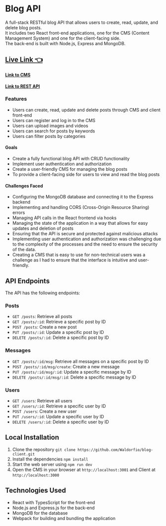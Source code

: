 # Blog API

A full-stack RESTful blog API that allows users to create, read, update, and delete blog posts.  
It includes two React front-end applications, one for the CMS (Content Management System) and one for the client-facing side.  
The back-end is built with Node.js, Express and MongoDB.

## [Live Link 👈](https://blog-client-8agn.vercel.app/)
#### [Link to CMS](https://github.com/Waldorfio/blog-cms#readme)
#### [Link to REST API](https://github.com/Waldorfio/blog-api#readme)

### Features
- Users can create, read, update and delete posts through CMS and client front-end
- Users can register and log in to the CMS
- Users can upload images and videos
- Users can search for posts by keywords
- Users can filter posts by categories

#### Goals
- Create a fully functional blog API with CRUD functionality
- Implement user authentication and authorization
- Create a user-friendly CMS for managing the blog posts
- To provide a client-facing side for users to view and read the blog posts

#### Challenges Faced
- Configuring the MongoDB database and connecting it to the Express backend
- Implementing and handling CORS (Cross-Origin Resource Sharing) errors
- Managing API calls in the React frontend via hooks
- Managing the state of the application in a way that allows for easy updates and deletion of posts
- Ensuring that the API is secure and protected against malicious attacks
- Implementing user authentication and authorization was challenging due to the complexity of the processes and the need to ensure the security of the data.
- Creating a CMS that is easy to use for non-technical users was a challenge as I had to ensure that the interface is intuitive and user-friendly.

## API Endpoints
The API has the following endpoints:
### Posts
- `GET /posts`: Retrieve all posts
- `GET /posts/:id`: Retrieve a specific post by ID
- `POST /posts`: Create a new post
- `PUT /posts/:id`: Update a specific post by ID
- `DELETE /posts/:id`: Delete a specific post by ID
### Messages
- `GET /posts/:id/msg`: Retrieve all messages on a specific post by ID
- `POST /posts/:id/msg/create`: Create a new message
- `PUT /posts/:id/msg/:id`: Update a specific message by ID
- `DELETE /posts/:id/msg/:id`: Delete a specific message by ID
### Users
- `GET /users`: Retrieve all users
- `GET /users/:id`: Retrieve a specific user by ID
- `POST /users`: Create a new user
- `PUT /users/:id`: Update a specific user by ID
- `DELETE /users/:id`: Delete a specific user by ID

## Local Installation
1.	Clone the repository `git clone https://github.com/Waldorfio/blog-client.git`
2.	Install the dependencies `npm install`
3.	Start the web server using `npm run dev`
4.	Open the CMS in your browser at `http://localhost:3001` and Client at `http://localhost:3000`

## Technologies Used
- React with TypesScript for the front-end
- Node.js and Express.js for the back-end
- MongoDB for the database
- Webpack for building and bundling the application
